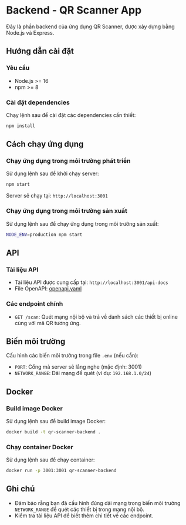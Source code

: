 # Backend - QR Scanner App

Đây là phần backend của ứng dụng QR Scanner, được xây dựng bằng Node.js và Express.

## Hướng dẫn cài đặt

### Yêu cầu
- Node.js >= 16
- npm >= 8

### Cài đặt dependencies
Chạy lệnh sau để cài đặt các dependencies cần thiết:
```bash
npm install
```

## Cách chạy ứng dụng

### Chạy ứng dụng trong môi trường phát triển
Sử dụng lệnh sau để khởi chạy server:
```bash
npm start
```
Server sẽ chạy tại: `http://localhost:3001`

### Chạy ứng dụng trong môi trường sản xuất
Sử dụng lệnh sau để chạy ứng dụng trong môi trường sản xuất:
```bash
NODE_ENV=production npm start
```

## API

### Tài liệu API
- Tài liệu API được cung cấp tại: `http://localhost:3001/api-docs`
- File OpenAPI: [openapi.yaml](./openapi.yaml)

### Các endpoint chính
- `GET /scan`: Quét mạng nội bộ và trả về danh sách các thiết bị online cùng với mã QR tương ứng.

## Biến môi trường

Cấu hình các biến môi trường trong file `.env` (nếu cần):
- `PORT`: Cổng mà server sẽ lắng nghe (mặc định: 3001)
- `NETWORK_RANGE`: Dải mạng để quét (ví dụ: `192.168.1.0/24`)

## Docker

### Build image Docker
Sử dụng lệnh sau để build image Docker:
```bash
docker build -t qr-scanner-backend .
```

### Chạy container Docker
Sử dụng lệnh sau để chạy container:
```bash
docker run -p 3001:3001 qr-scanner-backend
```

## Ghi chú
- Đảm bảo rằng bạn đã cấu hình đúng dải mạng trong biến môi trường `NETWORK_RANGE` để quét các thiết bị trong mạng nội bộ.
- Kiểm tra tài liệu API để biết thêm chi tiết về các endpoint.